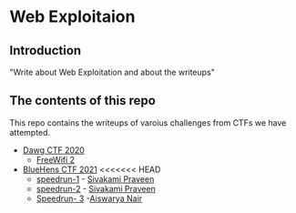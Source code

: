# Web Exploitaion

## Introduction

"Write about Web Exploitation and about the writeups"

## The contents of this repo 

This repo contains the writeups of varoius challenges from CTFs we have attempted.

- [Dawg CTF 2020](https://ctftime.org/event/1030)
    - [FreeWifi 2](../DawgCTF20/freewifi2/)
- [BlueHens CTF 2021](https://ctftime.org/event/1298)
<<<<<<< HEAD
    - [speedrun-1](https://github.com/Team-Shakti/CTF-Write-ups/blob/master/docs/web/BlueHensCTF2021/speedrun-1/sp1.md) - [Sivakami Praveen](https://twitter.com/_5up3rn0v4_)
    - [speedrun-2](https://github.com/Team-Shakti/CTF-Write-ups/blob/master/docs/web/BlueHensCTF2021/speedrun-2/sp2.md) - [Sivakami Praveen](https://twitter.com/_5up3rn0v4_)
    - [Speedrun- 3](https://github.com/Team-Shakti/CTF-Write-ups/blob/master/docs/web/BlueHensCTF2021/speedrun-3/speed3.md) -[Aiswarya Nair](https://twitter.com/Aiswary71806325)

    

